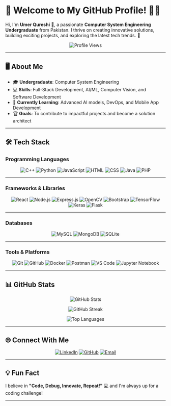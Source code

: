 # 🌟 **Welcome to My GitHub Profile!** 👨‍💻  

Hi, I'm **Umer Qureshi** 👋, a passionate **Computer System Engineering Undergraduate** from Pakistan. I thrive on creating innovative solutions, building exciting projects, and exploring the latest tech trends. 🚀  

<p align="center">
  <img src="https://komarev.com/ghpvc/?username=umerqureshi409&color=blueviolet&style=flat-square" alt="Profile Views" />
</p>

---

## 🖥️ **About Me**  

- 🎓 **Undergraduate**: Computer System Engineering  
- 💻 **Skills**: Full-Stack Development, AI/ML, Computer Vision, and Software Development  
- 🌱 **Currently Learning**: Advanced AI models, DevOps, and Mobile App Development  
- 🏆 **Goals**: To contribute to impactful projects and become a solution architect  

---

## 🛠️ **Tech Stack**  

### **Programming Languages**  
<p align="center">  
  <img src="https://img.shields.io/badge/-C++-00599C?logo=c%2B%2B&logoColor=white&style=for-the-badge" alt="C++" />  
  <img src="https://img.shields.io/badge/-Python-3776AB?logo=python&logoColor=white&style=for-the-badge" alt="Python" />  
  <img src="https://img.shields.io/badge/-JavaScript-F7DF1E?logo=javascript&logoColor=black&style=for-the-badge" alt="JavaScript" />  
  <img src="https://img.shields.io/badge/-HTML-E34F26?logo=html5&logoColor=white&style=for-the-badge" alt="HTML" />  
  <img src="https://img.shields.io/badge/-CSS-1572B6?logo=css3&logoColor=white&style=for-the-badge" alt="CSS" />  
  <img src="https://img.shields.io/badge/-Java-007396?logo=java&logoColor=white&style=for-the-badge" alt="Java" />  
  <img src="https://img.shields.io/badge/-PHP-777BB4?logo=php&logoColor=white&style=for-the-badge" alt="PHP" />  
</p>

---

### **Frameworks & Libraries**  
<p align="center">  
  <img src="https://img.shields.io/badge/-React-61DAFB?logo=react&logoColor=black&style=for-the-badge" alt="React" />  
  <img src="https://img.shields.io/badge/-Node.js-339933?logo=node.js&logoColor=white&style=for-the-badge" alt="Node.js" />  
  <img src="https://img.shields.io/badge/-Express.js-404D59?logo=express&logoColor=white&style=for-the-badge" alt="Express.js" />  
  <img src="https://img.shields.io/badge/-OpenCV-5C3EE8?logo=opencv&logoColor=white&style=for-the-badge" alt="OpenCV" />  
  <img src="https://img.shields.io/badge/-Bootstrap-563D7C?logo=bootstrap&logoColor=white&style=for-the-badge" alt="Bootstrap" />  
  <img src="https://img.shields.io/badge/-TensorFlow-FF6F00?logo=tensorflow&logoColor=white&style=for-the-badge" alt="TensorFlow" />  
  <img src="https://img.shields.io/badge/-Keras-D00000?logo=keras&logoColor=white&style=for-the-badge" alt="Keras" />  
  <img src="https://img.shields.io/badge/-Flask-000000?logo=flask&logoColor=white&style=for-the-badge" alt="Flask" />  
</p>

---

### **Databases**  
<p align="center">  
  <img src="https://img.shields.io/badge/-MySQL-4479A1?logo=mysql&logoColor=white&style=for-the-badge" alt="MySQL" />  
  <img src="https://img.shields.io/badge/-MongoDB-47A248?logo=mongodb&logoColor=white&style=for-the-badge" alt="MongoDB" />  
  <img src="https://img.shields.io/badge/-SQLite-003B57?logo=sqlite&logoColor=white&style=for-the-badge" alt="SQLite" />  
</p>

---

### **Tools & Platforms**  
<p align="center">  
  <img src="https://img.shields.io/badge/-Git-F05032?logo=git&logoColor=white&style=for-the-badge" alt="Git" />  
  <img src="https://img.shields.io/badge/-GitHub-181717?logo=github&logoColor=white&style=for-the-badge" alt="GitHub" />  
  <img src="https://img.shields.io/badge/-Docker-2496ED?logo=docker&logoColor=white&style=for-the-badge" alt="Docker" />  
  <img src="https://img.shields.io/badge/-Postman-FF6C37?logo=postman&logoColor=white&style=for-the-badge" alt="Postman" />  
  <img src="https://img.shields.io/badge/-VS%20Code-007ACC?logo=visual-studio-code&logoColor=white&style=for-the-badge" alt="VS Code" />  
  <img src="https://img.shields.io/badge/-Jupyter-FFBB00?logo=jupyter&logoColor=white&style=for-the-badge" alt="Jupyter Notebook" />  
</p>

---

## 📊 **GitHub Stats**  

<p align="center">  
  <img src="https://github-readme-stats.vercel.app/api?username=umerqureshi409&show_icons=true&theme=radical&count_private=true" alt="GitHub Stats" />  
</p>  
<p align="center">  
  <img src="https://github-readme-streak-stats.herokuapp.com?user=umerqureshi409&theme=radical" alt="GitHub Streak" />  
</p>  
<p align="center">  
  <img src="https://github-readme-stats.vercel.app/api/top-langs/?username=umerqureshi409&layout=compact&theme=radical" alt="Top Languages" />  
</p>

---

## 🌐 **Connect With Me**  

<p align="center">  
  <a href="https://www.linkedin.com/in/umer-qureshi-526118259" target="_blank"><img src="https://img.shields.io/badge/-LinkedIn-0A66C2?logo=linkedin&logoColor=white&style=for-the-badge" alt="LinkedIn" /></a>  
  <a href="https://github.com/umerqureshi409" target="_blank"><img src="https://img.shields.io/badge/-GitHub-181717?logo=github&logoColor=white&style=for-the-badge" alt="GitHub" /></a>  
  <a href="mailto:aa1660025@gmail.com" target="_blank"><img src="https://img.shields.io/badge/-Email-D14836?logo=gmail&logoColor=white&style=for-the-badge" alt="Email" /></a>  
</p>  

---

## 💡 **Fun Fact**  
I believe in **"Code, Debug, Innovate, Repeat!"** 💻 and I'm always up for a coding challenge!  

---  
